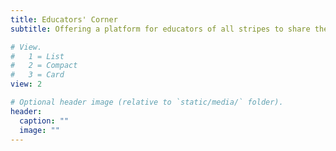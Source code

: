 ```yaml
---
title: Educators' Corner
subtitle: Offering a platform for educators of all stripes to share their stories, experiences, successes and hardships in teaching and mentoring.

# View.
#   1 = List
#   2 = Compact
#   3 = Card
view: 2

# Optional header image (relative to `static/media/` folder).
header:
  caption: ""
  image: ""
---
```


<br>

